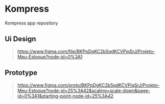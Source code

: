 # Kompress
Kompress app repository

## Ui Design
> https://www.figma.com/file/BKPpDgKC2b5qdKCVPiqSrJ/Projeto-Meu-Estoque?node-id=0%3A1

## Prototype
> https://www.figma.com/proto/BKPpDgKC2b5qdKCVPiqSrJ/Projeto-Meu-Estoque?node-id=25%3A42&scaling=scale-down&page-id=0%3A1&starting-point-node-id=25%3A42
